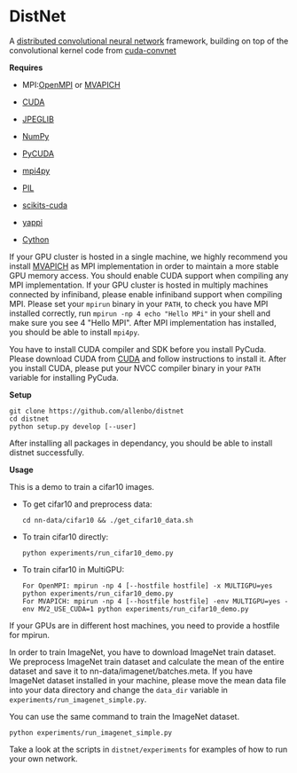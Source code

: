 DistNet
=========
A [distributed convolutional neural network](http://yann.lecun.com/exdb/lenet/) framework, building on
top of the convolutional kernel code from [cuda-convnet](https://code.google.com/p/cuda-convnet/)


**Requires**

  * MPI:[OpenMPI](http://www.open-mpi.org) or [MVAPICH](http://mvapich.cse.ohio-state.edu/)
  * [CUDA](http://www.nvidia.com/object/cuda_home_new.html)
  * [JPEGLIB](http://www.ijg.org/)

  * [NumPy](http://www.numpy.org/)
  * [PyCUDA](http://documen.tician.de/pycuda/)
  * [mpi4py](http://mpi4py.scipy.org/)
  * [PIL](http://www.pythonware.com/products/pil/)
  * [scikits-cuda](http://scikits.appspot.com/cuda)
  * [yappi](https://code.google.com/p/yappi/)
  * [Cython](http://cython.org/)

If your GPU cluster is hosted in a single machine, we highly recommend you install [MVAPICH](http://mvapich.cse.ohio-state.edu)
as MPI implementation in order to maintain a more stable GPU memory access. You should enable CUDA support when compiling any MPI
implementation. If your GPU cluster is hosted in multiply machines connected by infiniband, please enable infiniband support
when compiling MPI. Please set your `mpirun` binary in your `PATH`, to check you have MPI installed correctly, run `mpirun -np 4 echo "Hello MPi"` in your shell
and make sure you see 4 "Hello MPI". After MPI implementation has installed, you should be able to install `mpi4py`.

You have to install CUDA compiler and SDK before you install PyCuda. Please download CUDA from [CUDA](https://developer.nvidia.com/cuda-downloads) and follow instructions
to install it. After you install CUDA, please put your NVCC compiler binary in your `PATH` variable for installing PyCuda.

**Setup**

```
git clone https://github.com/allenbo/distnet
cd distnet
python setup.py develop [--user]
```

After installing all packages in dependancy, you should be able to install distnet successfully.

**Usage**

This is a demo to train a cifar10 images.

  * To get cifar10 and preprocess data:

	```
	cd nn-data/cifar10 && ./get_cifar10_data.sh
  	```
  * To train cifar10 directly:

	```
	python experiments/run_cifar10_demo.py
	```

  * To train cifar10 in MultiGPU:

	```
	For OpenMPI: mpirun -np 4 [--hostfile hostfile] -x MULTIGPU=yes python experiments/run_cifar10_demo.py
	For MVAPICH: mpirun -np 4 [--hostfile hostfile] -env MULTIGPU=yes -env MV2_USE_CUDA=1 python experiments/run_cifar10_demo.py
	```
If your GPUs are in different host machines, you need to provide a hostfile for mpirun.

In order to train ImageNet, you have to download ImageNet train dataset. We preprocess ImageNet train dataset and calculate the mean of the entire dataset and save it to nn-data/imagenet/batches.meta. If you have ImageNet dataset installed in your machine, please move the mean data file into your data directory and change the `data_dir` variable in `experiments/run_imagenet_simple.py`.

You can use the same command to train the ImageNet dataset.

```
python experiments/run_imagenet_simple.py
```

Take a look at the scripts in `distnet/experiments` for examples of how to run your own network.


